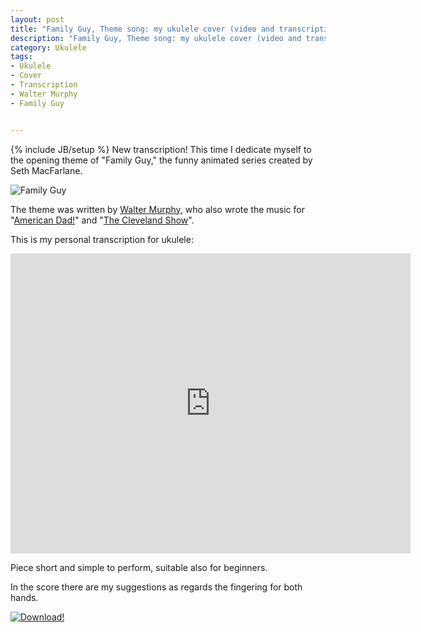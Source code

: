 ```yaml
---
layout: post
title: "Family Guy, Theme song: my ukulele cover (video and transcription)"
description: "Family Guy, Theme song: my ukulele cover (video and transcription)"
category: Ukulele
tags: 
- Ukulele
- Cover
- Transcription
- Walter Murphy
- Family Guy


---
```

{% include JB/setup %}
New transcription! 
This time I dedicate myself to the opening theme of "Family Guy," the funny animated series created by Seth MacFarlane.

![Family Guy](http://oldsite.andreafortuna.org/images/familyguy.gif)
<!-- more -->

The theme was written by [Walter Murphy](http://en.wikipedia.org/wiki/Walter_Murphy), who also wrote the music for "[American Dad!](http://en.wikipedia.org/wiki/American_Dad!)" and "[The Cleveland Show](http://en.wikipedia.org/wiki/The_Cleveland_Show)".

This is my personal transcription for ukulele:

<iframe width="640" height="480" src="https://www.youtube.com/embed/ULMmuIwgozc" frameborder="0" allowfullscreen></iframe><br/>


Piece short and simple to perform, suitable also for beginners. 

In the score there are my suggestions as regards the fingering for both hands.

[![Download!](http://oldsite.andreafortuna.org/images/Download-PDF-Button.png)](/files/FamilyGuy.pdf)